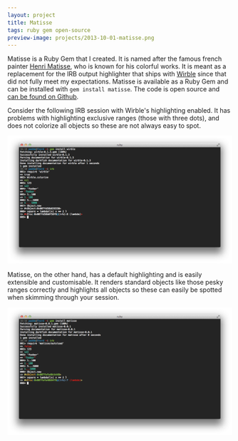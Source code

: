 ```yaml
---
layout: project
title: Matisse
tags: ruby gem open-source
preview-image: projects/2013-10-01-matisse.png
---
```


Matisse is a Ruby Gem that I created. It is named after the famous french painter
[Henri Matisse](http://en.wikipedia.org/wiki/Henri_Matisse), who is known for his colorful
works. It is meant as a replacement for the IRB output highlighter that ships with
[Wirble](http://rubygems.org/gems/wirble) since that did not fully meet my expectations.
Matisse is available as a Ruby Gem and can be installed with `gem install matisse`. The
code is open source and [can be found on Github](http://github.com/padde/matisse).

Consider the following IRB session with Wirble's highlighting enabled. It has problems with
highlighting exclusive ranges (those with three dots), and does not colorize all objects so
these are not always easy to spot.

![Screenshot of Wirble](/assets/projects/2013-10-01-matisse-wirble.png)

Matisse, on the other hand, has a default highlighting and is easily extensible and customisable.
It renders standard objects like those pesky ranges correctly and highlights all objects so
these can easily be spotted when skimming through your session.

![Screenshot of Matisse](/assets/projects/2013-10-01-matisse.png)
